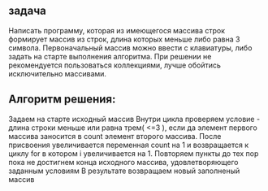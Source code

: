  ## задача

Написать программу, которая из имеющегося массива строк формирует массив из строк, длина которых меньше либо равна 3 символа. 
Первоначальный массив можно ввести с клавиатуры, либо задать на старте выполнения алгоритма. 
При решении не рекомендуется пользоваться коллекциями, лучше обойтись исключительно массивами.

## Алгоритм решения:

Задаем на старте исходный массив
Внутри цикла проверяем условие - длина строки меньше или равна трем( <=3 ), если да элемент первого массива заносится в count элемент второго массива. 
После присвоения увеличивается переменная count на 1 и возвращается к циклу for в котором i увеличивается на 1. 
Повторяем пункты до тех пор пока не достигнем конца исходного массива, удовлетворяющего заданным условиям
В результате возвращаем новый заполненый массив 
